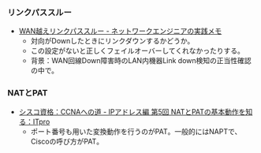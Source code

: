 ### リンクパススルー

* [WAN越えリンクパススルー - ネットワークエンジニアの実践メモ](http://blog.livedoor.jp/noah2944/archives/51822849.html)
  * 対向がDownしたときにリンクダウンするかどうか。
  * この設定がないと正しくフェイルオーバーしてくれなかったりする。
  * 背景：WAN回線Down障害時のLAN内機器Link down検知の正当性確認の中で。

### NATとPAT

* [シスコ資格：CCNAへの道 - IPアドレス編 第5回 NATとPATの基本動作を知る：ITpro](http://itpro.nikkeibp.co.jp/article/COLUMN/20080715/310823/)
  * ポート番号も用いた変換動作を行うのがPAT。一般的にはNAPTで、Ciscoの呼び方がPAT。